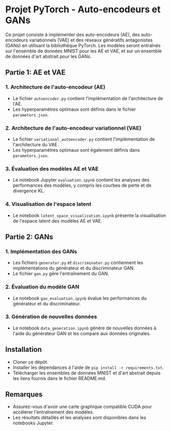 # Projet PyTorch - Auto-encodeurs et GANs

Ce projet consiste à implémenter des auto-encodeurs (AE), des auto-encodeurs variationnels (VAE) et des réseaux génératifs antagonistes (GANs) en utilisant la bibliothèque PyTorch. Les modèles seront entraînés sur l'ensemble de données MNIST pour les AE et VAE, et sur un ensemble de données d'art abstrait pour les GANs.

## Partie 1: AE et VAE

### 1. Architecture de l'auto-encodeur (AE)
- Le fichier `autoencoder.py` contient l'implémentation de l'architecture de l'AE.
- Les hyperparamètres optimaux sont définis dans le fichier `parameters.json`.

### 2. Architecture de l'auto-encodeur variationnel (VAE)
- Le fichier `variational_autoencoder.py` contient l'implémentation de l'architecture du VAE.
- Les hyperparamètres optimaux sont également définis dans `parameters.json`.

### 3. Évaluation des modèles AE et VAE
- Le notebook Jupyter `evaluation.ipynb` contient les analyses des performances des modèles, y compris les courbes de perte et de divergence KL.

### 4. Visualisation de l'espace latent
- Le notebook `latent_space_visualization.ipynb` présente la visualisation de l'espace latent des modèles AE et VAE.

## Partie 2: GANs

### 1. Implémentation des GANs
- Les fichiers `generator.py` et `discriminator.py` contiennent les implémentations du générateur et du discriminateur GAN.
- Le fichier `gan.py` gère l'entraînement du GAN.

### 2. Évaluation du modèle GAN
- Le notebook `gan_evaluation.ipynb` évalue les performances du générateur et du discriminateur.

### 3. Génération de nouvelles données
- Le notebook `data_generation.ipynb` génère de nouvelles données à l'aide du générateur GAN et les compare aux données originales.

## Installation
- Cloner ce dépôt.
- Installer les dépendances à l'aide de `pip install -r requirements.txt`.
- Télécharger les ensembles de données MNIST et d'art abstrait depuis les liens fournis dans le fichier README.md.

## Remarques
- Assurez-vous d'avoir une carte graphique compatible CUDA pour accélérer l'entraînement des modèles.
- Les résultats détaillés et les analyses sont disponibles dans les notebooks Jupyter.

